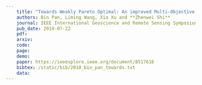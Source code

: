 ```yaml
---
    title: "Towards Weakly Pareto Optimal: An improved Multi-Objective based Band Selection Method for Hyperspectral Imagery"
    authors: Bin Pan, Liming Wang, Xia Xu and **Zhenwei Shi**
    journal: IEEE International Geoscience and Remote Sensing Symposium (IGARSS)
    pub_date: 2018-07-22
    pdf: 
    arxiv: 
    code: 
    page: 
    demo: 
    paper: https://ieeexplore.ieee.org/document/8517616
    bibtex: /static/bib/2018_bin_pan_towards.txt
    data:
---
```

    